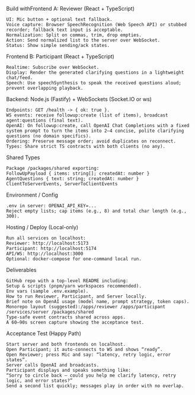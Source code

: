 Build withFrontend A: Reviewer (React + TypeScript)

    UI: Mic button + optional text fallback.
    Voice capture: Browser SpeechRecognition (Web Speech API) or stubbed recorder; fallback text input is acceptable.
    Normalization: Split on commas, trim, drop empties.
    Action: Send normalized list to the server over WebSocket.
    Status: Show simple sending/ack states.

Frontend B: Participant (React + TypeScript)

    Realtime: Subscribe over WebSocket.
    Display: Render the generated clarifying questions in a lightweight chat/feed.
    Speech: Use speechSynthesis to speak the received questions aloud; prevent overlapping playback.

Backend: Node.js (Fastify) + WebSockets (Socket.IO or ws)

    Endpoints: GET /health -> { ok: true }.
    WS events: receive followup:create (list of items), broadcast agent:questions (final text).
    OpenAI: On followup:create, call OpenAI Chat Completions with a fixed system prompt to turn the items into 2–4 concise, polite clarifying questions (no domain specifics).
    Ordering: Preserve message order; avoid duplicates on reconnect.
    Types: Share strict TS contracts with both clients (no any).

Shared Types

    Package /packages/shared exporting:
    FollowUpPayload { items: string[]; createdAt: number }
    AgentQuestions { text: string; createdAt: number }
    ClientToServerEvents, ServerToClientEvents

Environment / Config

    .env in server: OPENAI_API_KEY=...
    Reject empty lists; cap items (e.g., 8) and total char length (e.g., 300).

Hosting / Deploy (Local-only)

    Run all services on localhost:
    Reviewer: http://localhost:5173
    Participant: http://localhost:5174
    API/WS: http://localhost:3000
    Optional: docker-compose for one-command local run.

Deliverables

    GitHub repo with a top-level README including:
    Setup & scripts (pnpm/yarn workspaces recommended).
    Env vars (sample .env.example).
    How to run Reviewer, Participant, and Server locally.
    Brief note on OpenAI usage (model name, prompt strategy, token caps).
    Monorepo layout (suggested):/apps/reviewer /apps/participant /services/server /packages/shared
    Type-safe event contracts shared across apps.
    A 60–90s screen capture showing the acceptance test.

Acceptance Test (Happy Path)

    Start server and both frontends on localhost.
    Open Participant; it auto-connects to WS and shows “ready”.
    Open Reviewer; press Mic and say: “latency, retry logic, error states”.
    Server calls OpenAI and broadcasts.
    Participant displays and speaks something like:
    “Sorry to circle back — could you help me clarify latency, retry logic, and error states?”
    Send a second list quickly; messages play in order with no overlap.
